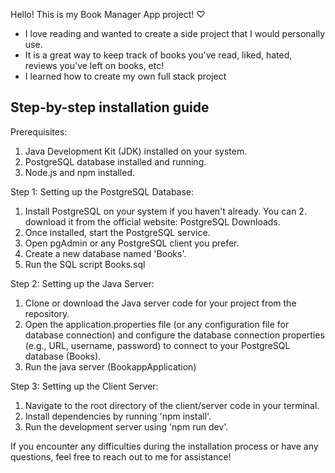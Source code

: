 Hello! This is my Book Manager App project! ♡

- I love reading and wanted to create a side project that I would personally use.
- It is a great way to keep track of books you've read, liked, hated, reviews you've left on books, etc!
- I learned how to create my own full stack project

## Step-by-step installation guide
Prerequisites:
1. Java Development Kit (JDK) installed on your system.
2. PostgreSQL database installed and running.
3. Node.js and npm installed.

Step 1: Setting up the PostgreSQL Database:
1. Install PostgreSQL on your system if you haven't already. You can 2. download it from the official website: PostgreSQL Downloads.
2. Once installed, start the PostgreSQL service.
3. Open pgAdmin or any PostgreSQL client you prefer.
4. Create a new database named 'Books'.
5. Run the SQL script Books.sql

Step 2: Setting up the Java Server: 
1. Clone or download the Java server code for your project from the repository.
2. Open the application.properties file (or any configuration file for database connection) and configure the database connection properties (e.g., URL, username, password) to connect to your PostgreSQL database (Books).
3. Run the java server (BookappApplication)

Step 3: Setting up the Client Server:
1. Navigate to the root directory of the client/server code in your terminal.
2. Install dependencies by running 'npm install'.
3. Run the development server using 'npm run dev'.

If you encounter any difficulties during the installation process or have any questions, feel free to reach out to me for assistance!